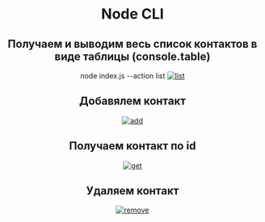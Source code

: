<div align = "center">

# Node CLI

## Получаем и выводим весь список контактов в виде таблицы (console.table)

node index.js --action list
<a href="https://ibb.co/NS1DrXD"><img src="https://i.ibb.co/bJHwFxw/list.png" alt="list" border="0"></a>

## Добавялем контакт

<a href="https://ibb.co/jkc7PwQ"><img src="https://i.ibb.co/RTxLk6s/add.png" alt="add" border="0"></a>

## Получаем контакт по id

<a href="https://ibb.co/JsWsr0B"><img src="https://i.ibb.co/QK7KYzb/get.png" alt="get" border="0"></a>

## Удаляем контакт

<a href="https://ibb.co/NY8J082"><img src="https://i.ibb.co/s30NT09/remove.png" alt="remove" border="0"></a>

</div>
